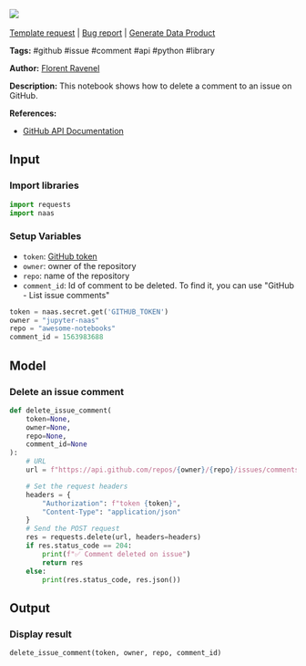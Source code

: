 <a href="https://app.naas.ai/user-redirect/naas/downloader?url=https://raw.githubusercontent.com/jupyter-naas/awesome-notebooks/master/GitHub/GitHub_Delete_an_issue_comment.ipynb" target="_parent"><img src="https://naasai-public.s3.eu-west-3.amazonaws.com/open_in_naas.svg"/></a><br><br><a href="https://github.com/jupyter-naas/awesome-notebooks/issues/new?assignees=&labels=&template=template-request.md&title=Tool+-+Action+of+the+notebook+">Template request</a> | <a href="https://github.com/jupyter-naas/awesome-notebooks/issues/new?assignees=&labels=bug&template=bug_report.md&title=GitHub+-+Delete+an+issue+comment:+Error+short+description">Bug report</a> | <a href="https://app.naas.ai/user-redirect/naas/downloader?url=https://raw.githubusercontent.com/jupyter-naas/awesome-notebooks/master/Naas/Naas_Start_data_product.ipynb" target="_parent">Generate Data Product</a>

**Tags:** #github #issue #comment #api #python #library

**Author:** [Florent Ravenel](https://www.linkedin.com/in/florent-ravenel/)

**Description:** This notebook shows how to delete a comment to an issue on GitHub.

**References:**
- [GitHub API Documentation](https://docs.github.com/fr/rest/issues/comments?apiVersion=2022-11-28#delete-an-issue-comment)

## Input

### Import libraries


```python
import requests
import naas
```

### Setup Variables
- `token`: [GitHub token](https://help.github.com/en/github/authenticating-to-github/creating-a-personal-access-token-for-the-command-line)
- `owner`: owner of the repository
- `repo`: name of the repository
- `comment_id`: Id of comment to be deleted. To find it, you can use "GitHub - List issue comments"


```python
token = naas.secret.get('GITHUB_TOKEN')
owner = "jupyter-naas"
repo = "awesome-notebooks"
comment_id = 1563983688
```

## Model

### Delete an issue comment


```python
def delete_issue_comment(
    token=None,
    owner=None,
    repo=None,
    comment_id=None
):  
    # URL
    url = f"https://api.github.com/repos/{owner}/{repo}/issues/comments/{comment_id}"

    # Set the request headers
    headers = {
        "Authorization": f"token {token}",
        "Content-Type": "application/json"
    }
    # Send the POST request
    res = requests.delete(url, headers=headers)
    if res.status_code == 204:
        print(f"✅ Comment deleted on issue")
        return res
    else:
        print(res.status_code, res.json())
```

## Output

### Display result


```python
delete_issue_comment(token, owner, repo, comment_id)
```

 
